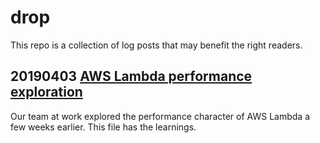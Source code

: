 # drop

This repo is a collection of log posts that may benefit the right readers. 

## 20190403 [AWS Lambda performance exploration](./tech/AWS_Lambda_performance_exploration.md)

Our team at work explored the performance character of AWS Lambda a few weeks earlier. This file has the learnings.
